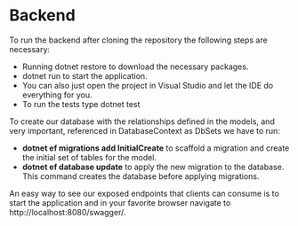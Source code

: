 # Backend

To run the backend after cloning the repository the following steps are necessary:
* Running dotnet restore to download the necessary packages.
* dotnet run to start the application.
* You can also just open the project in Visual Studio and let the IDE do everything for you.
* To run the tests type dotnet test

To create our database with the relationships defined in the models, and very important, referenced in DatabaseContext as DbSets we have to run:
* **dotnet ef migrations add InitialCreate** to scaffold a migration and create the initial set of tables for the model.
* **dotnet ef database update** to apply the new migration to the database. This command creates the database before applying migrations.

An easy way to see our exposed endpoints that clients can consume is to start the application and in your favorite browser navigate to http://localhost:8080/swagger/.